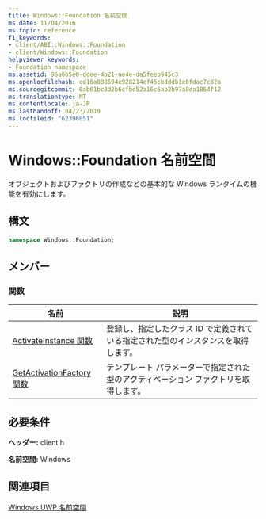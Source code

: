 ```yaml
---
title: Windows::Foundation 名前空間
ms.date: 11/04/2016
ms.topic: reference
f1_keywords:
- client/ABI::Windows::Foundation
- client/Windows::Foundation
helpviewer_keywords:
- Foundation namespace
ms.assetid: 96a6b5e0-ddee-4b21-ae4e-da5feeb945c3
ms.openlocfilehash: cd16a888594e928214ef45cbdddb1e0fdac7c82a
ms.sourcegitcommit: 0ab61bc3d2b6cfbd52a16c6ab2b97a8ea1864f12
ms.translationtype: MT
ms.contentlocale: ja-JP
ms.lasthandoff: 04/23/2019
ms.locfileid: "62396051"
---
```

# <a name="windowsfoundation-namespace"></a>Windows::Foundation 名前空間

オブジェクトおよびファクトリの作成などの基本的な Windows ランタイムの機能を有効にします。

## <a name="syntax"></a>構文

```cpp
namespace Windows::Foundation;
```

## <a name="members"></a>メンバー

### <a name="functions"></a>関数

|名前|説明|
|----------|-----------------|
|[ActivateInstance 関数](activateinstance-function.md)|登録し、指定したクラス ID で定義されている指定された型のインスタンスを取得します。|
|[GetActivationFactory 関数](getactivationfactory-function.md)|テンプレート パラメーターで指定された型のアクティベーション ファクトリを取得します。|

## <a name="requirements"></a>必要条件

**ヘッダー:** client.h

**名前空間:** Windows

## <a name="see-also"></a>関連項目

[Windows UWP 名前空間](/uwp/api/)